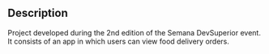 ## Description

Project developed during the 2nd edition of the Semana DevSuperior event. It consists of an app in which users can view food delivery orders.

